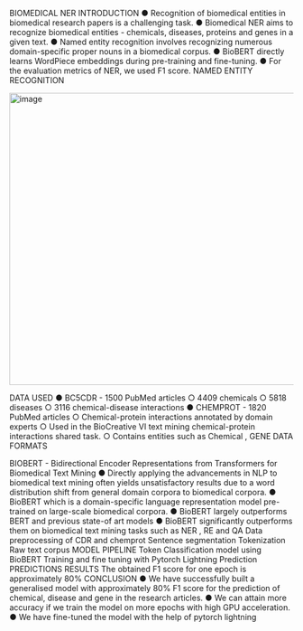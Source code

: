 BIOMEDICAL NER
 INTRODUCTION
● Recognition of biomedical entities in biomedical research papers is a challenging task.
● Biomedical NER aims to recognize biomedical entities - chemicals, diseases, proteins and genes in 
a given text.
● Named entity recognition involves recognizing numerous domain-specific proper nouns in a
biomedical corpus.
● BioBERT directly learns WordPiece embeddings during pre-training and fine-tuning.
● For the evaluation metrics of NER, we used F1 score.
 NAMED ENTITY RECOGNITION

<img width="517" alt="image" src="https://github.com/hhtmy/Biomedical_named_entity_recogniton/assets/126352630/03f4e178-a3bb-421a-84d7-cbf352432281">

 DATA USED
● BC5CDR - 1500 PubMed articles 
○ 4409 chemicals
○ 5818 diseases
○ 3116 chemical-disease interactions
● CHEMPROT - 1820 PubMed articles
○ Chemical-protein interactions annotated by domain experts
○ Used in the BioCreative VI text mining chemical-protein interactions shared task.
○ Contains entities such as Chemical , GENE
DATA FORMATS

BIOBERT - Bidirectional Encoder Representations from Transformers for 
Biomedical Text Mining
● Directly applying the advancements in NLP to biomedical text mining often yields 
unsatisfactory results due to a word distribution shift from general domain corpora to 
biomedical corpora.
● BioBERT which is a domain-specific language representation model pre-trained on 
large-scale biomedical corpora.
● BioBERT largely outperforms BERT and previous state-of art models
● BioBERT significantly outperforms them on biomedical text mining tasks such as NER , RE 
and QA
Data 
preprocessing of 
CDR and chemprot
Sentence 
segmentation Tokenization
Raw text 
corpus
MODEL PIPELINE
Token 
Classification 
model using 
BioBERT
Training and fine 
tuning with 
Pytorch Lightning
Prediction
PREDICTIONS
RESULTS
The obtained F1 score for one epoch is approximately 80%
 CONCLUSION
● We have successfully built a generalised model with approximately 80% F1 score for the 
prediction of chemical, disease and gene in the research articles.
● We can attain more accuracy if we train the model on more epochs with high GPU 
acceleration. 
● We have fine-tuned the model with the help of pytorch lightning
